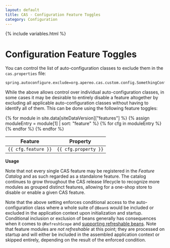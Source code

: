 ```yaml
---
layout: default
title: CAS - Configuration Feature Toggles
category: Configuration
---
```


{% include variables.html %}

# Configuration Feature Toggles

You can control the list of auto-configuration classes to exclude them in the `cas.properties` file:

```properties
spring.autoconfigure.exclude=org.apereo.cas.custom.config.SomethingConfigurationClass
```
     
While the above allows control over individual auto-configuration classes, in some cases it may be desirable
to entirely disable a feature altogether by excluding all applicable auto-configuration classes without having to
identify all of them. This can be done using the following feature toggles:

<table>
    <thead>
    <th>Feature</th>
    <th>Property</th>
    </thead>
    <tbody>
        {% for module in site.data[siteDataVersion]["features"] %}
            {% assign moduleEntry = module[1] | sort: "feature" %}
            {% for cfg in moduleEntry %}
                <tr>
                    <td><code data-bs-toggle="tooltip" 
                        data-bs-placment="top" data-bs-html="true" 
                        title="{{ cfg.type }}">{{ cfg.feature }}</code>
                    </td>
                    <td><code>{{ cfg.property }}</code></td>
                </tr>
            {% endfor %}
        {% endfor %}
    </tbody>
</table>

<div class="alert alert-info mt-3"><strong>Usage</strong><p>Note that not every single CAS feature may be registered in the <i>Feature Catalog</i> and as such regarded as a standalone feature. The catalog continues to grow throughout the CAS release lifecycle to recognize more modules as grouped distinct features, allowing for a one-shop store to disable or enable a given CAS feature.</p></div>

Note that the above setting enforces conditional access to the auto-configuration class where a whole suite of `@Bean`s would be included or excluded in the application context upon initialization and startup. Conditional inclusion or exclusion of beans generally has consequences when it comes to `@RefreshScope` and [supporting refreshable beans](Configuration-Management-Reload.html). Note that feature modules are *not refreshable* at this point; they are processed on startup and will either be included in the assembled application context or skipped entirely, depending on the result of the enforced condition.
